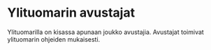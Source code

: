 # Ylituomarin avustajat

Ylituomarilla on kisassa apunaan joukko avustajia. Avustajat toimivat ylituomarin ohjeiden mukaisesti. 

